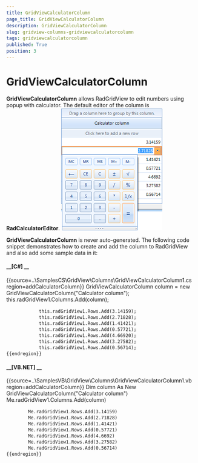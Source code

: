 ```yaml
---
title: GridViewCalculatorColumn
page_title: GridViewCalculatorColumn
description: GridViewCalculatorColumn
slug: gridview-columns-gridviewcalculatorcolumn
tags: gridviewcalculatorcolumn
published: True
position: 3
---
```


# GridViewCalculatorColumn



__GridViewCalculatorColumn__ allows RadGridView to edit numbers using popup with calculator. 
      	The default editor of the column is __RadCalculatorEditor__.
      ![gridview-columns-gridviewcalculatorcolumn 001](images/gridview-columns-gridviewcalculatorcolumn001.png)

__GridViewCalculatorColumn__ is never auto-generated. The following code snippet demonstrates how to create
			and add the column to RadGridView and also add some sample data in it:
		

#### __[C#] __

{{source=..\SamplesCS\GridView\Columns\GridViewCalculatorColumn1.cs region=addCalculatorColumn}}
	            GridViewCalculatorColumn column = new GridViewCalculatorColumn("Calculator column");
	            this.radGridView1.Columns.Add(column);
	
	            this.radGridView1.Rows.Add(3.14159);
	            this.radGridView1.Rows.Add(2.71828);
	            this.radGridView1.Rows.Add(1.41421);
	            this.radGridView1.Rows.Add(0.57721);
	            this.radGridView1.Rows.Add(4.66920);
	            this.radGridView1.Rows.Add(3.27582);
	            this.radGridView1.Rows.Add(0.56714);
	{{endregion}}



#### __[VB.NET] __

{{source=..\SamplesVB\GridView\Columns\GridViewCalculatorColumn1.vb region=addCalculatorColumn}}
	        Dim column As New GridViewCalculatorColumn("Calculator column")
	        Me.radGridView1.Columns.Add(column)
	
	        Me.radGridView1.Rows.Add(3.14159)
	        Me.radGridView1.Rows.Add(2.71828)
	        Me.radGridView1.Rows.Add(1.41421)
	        Me.radGridView1.Rows.Add(0.57721)
	        Me.radGridView1.Rows.Add(4.6692)
	        Me.radGridView1.Rows.Add(3.27582)
	        Me.radGridView1.Rows.Add(0.56714)
	{{endregion}}


